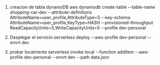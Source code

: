 
1. creacion de tabla dynamoDB
aws dynamodb create-table --table-name shopping-car-dev --attribute-definitions AttributeName=user_profile,AttributeType=S  --key-schema AttributeName=user_profile,KeyType=HASH --provisioned-throughput ReadCapacityUnits=5,WriteCapacityUnits=5 --profile dev-personal


2. Desplegar el servicio
serverless deploy --aws-profile dev-personal --envrt dev

3. probar localmente
serverless invoke local --function addItem --aws-profile dev-personal --envrt dev --path data.json


